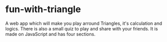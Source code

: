 # fun-with-triangle
 
A web app which will make you play arround Triangles, it's calculation and logics. There is also a small quiz to play and share with your friends. It is made on JavaScript and has four sections.
